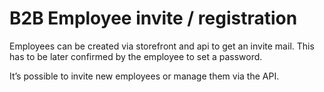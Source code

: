 # B2B Employee invite / registration

Employees can be created via storefront and api to get an invite mail. This has to be later confirmed by the employee to set a password.

It’s possible to invite new employees or manage them via the API.
